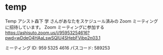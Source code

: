 # temp
Temp
アシスト森下 学 さんがあなたをスケジュール済みの Zoom ミーティングに招待しています。
Zoom ミーティングに参加する
https://ashisuto.zoom.us/j/95953254616?pwd=wDdeO4HAaLswSQIU4SHebFVibp2n03.1

ミーティング ID: 959 5325 4616
パスコード: 589253
